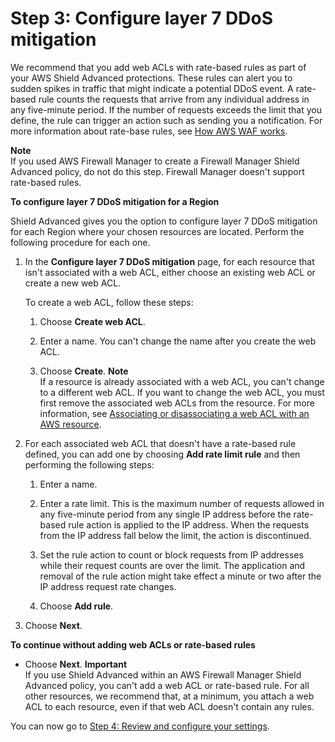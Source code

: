 # Step 3: Configure layer 7 DDoS mitigation<a name="ddos-get-started-rate-based-rules"></a>

We recommend that you add web ACLs with rate\-based rules as part of your AWS Shield Advanced protections\. These rules can alert you to sudden spikes in traffic that might indicate a potential DDoS event\. A rate\-based rule counts the requests that arrive from any individual address in any five\-minute period\. If the number of requests exceeds the limit that you define, the rule can trigger an action such as sending you a notification\. For more information about rate\-base rules, see [How AWS WAF works](how-aws-waf-works.md)\. 

**Note**  
If you used AWS Firewall Manager to create a Firewall Manager Shield Advanced policy, do not do this step\. Firewall Manager doesn't support rate\-based rules\.<a name="ddos-get-started-rate-based-rules-procedure"></a>

**To configure layer 7 DDoS mitigation for a Region**

Shield Advanced gives you the option to configure layer 7 DDoS mitigation for each Region where your chosen resources are located\. Perform the following procedure for each one\.

1. In the **Configure layer 7 DDoS mitigation** page, for each resource that isn't associated with a web ACL, either choose an existing web ACL or create a new web ACL\. 

   To create a web ACL, follow these steps:

   1. Choose **Create web ACL**\.

   1. Enter a name\. You can't change the name after you create the web ACL\.

   1. Choose **Create**\.
**Note**  
If a resource is already associated with a web ACL, you can't change to a different web ACL\. If you want to change the web ACL, you must first remove the associated web ACLs from the resource\. For more information, see [Associating or disassociating a web ACL with an AWS resource](web-acl-associating-aws-resource.md)\.

1. For each associated web ACL that doesn't have a rate\-based rule defined, you can add one by choosing **Add rate limit rule** and then performing the following steps:

   1. Enter a name\.

   1. Enter a rate limit\. This is the maximum number of requests allowed in any five\-minute period from any single IP address before the rate\-based rule action is applied to the IP address\. When the requests from the IP address fall below the limit, the action is discontinued\. 

   1. Set the rule action to count or block requests from IP addresses while their request counts are over the limit\. The application and removal of the rule action might take effect a minute or two after the IP address request rate changes\. 

   1. Choose **Add rule**\.

1. Choose **Next**\.

**To continue without adding web ACLs or rate\-based rules**
+ Choose **Next**\.
**Important**  
If you use Shield Advanced within an AWS Firewall Manager Shield Advanced policy, you can't add a web ACL or rate\-based rule\. For all other resources, we recommend that, at a minimum, you attach a web ACL to each resource, even if that web ACL doesn't contain any rules\.

You can now go to [Step 4: Review and configure your settings](ddos-get-started-review-and-configure.md)\.